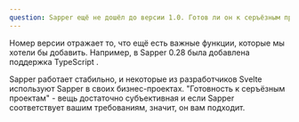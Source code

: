 ```yaml
---
question: Sapper ещё не дошёл до версии 1.0. Готов ли он к серъёзным проектами и стоит ли его использовать?
---
```


Номер версии отражает то, что ещё есть важные функции, которые мы хотели бы добавить. Например, в Sapper 0.28 была добавлена ​​поддержка TypeScript .

Sapper работает стабильно, и некоторые из разработчиков Svelte используют Sapper в своих бизнес-проектах. "Готовность к серъёзным проектам" - вещь достаточно субъективная и если Sapper соответствует вашим требованиям, значит, он вам подходит.
